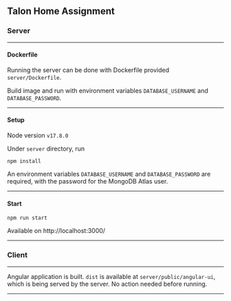 ## Talon Home Assignment


### Server

---

#### Dockerfile

Running the server can be done with Dockerfile provided `server/Dockerfile`.

Build image and run with environment variables `DATABASE_USERNAME` and `DATABASE_PASSWORD`.

---

#### Setup
Node version `v17.8.0`

Under `server` directory, run

```
npm install
```

An environment variables `DATABASE_USERNAME` and `DATABASE_PASSWORD` are required, with the password for the MongoDB Atlas user.

---

#### Start
```
npm run start
```
Available on http://localhost:3000/

---

### Client

---

Angular application is built. `dist` is available at `server/public/angular-ui`, which is being served by the server. No action needed before running.

---